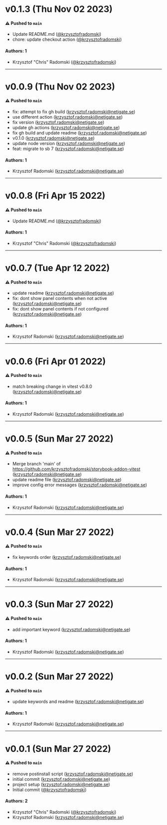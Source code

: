 # v0.1.3 (Thu Nov 02 2023)

#### ⚠️ Pushed to `main`

- Update README.md ([@krzysztofradomski](https://github.com/krzysztofradomski))
- chore: update checkout action ([@krzysztofradomski](https://github.com/krzysztofradomski))

#### Authors: 1

- Krzysztof "Chris" Radomski ([@krzysztofradomski](https://github.com/krzysztofradomski))

---

# v0.0.9 (Thu Nov 02 2023)

#### ⚠️ Pushed to `main`

- fix: attempt to fix gh build (krzysztof.radomski@netigate.se)
- use different action (krzysztof.radomski@netigate.se)
- fix version (krzysztof.radomski@netigate.se)
- update gh actions (krzysztof.radomski@netigate.se)
- fix gh build and update readme (krzysztof.radomski@netigate.se)
- v0.1.0 (krzysztof.radomski@netigate.se)
- update node version (krzysztof.radomski@netigate.se)
- feat: migrate to sb 7 (krzysztof.radomski@netigate.se)

#### Authors: 1

- Krzysztof Radomski (krzysztof.radomski@netigate.se)

---

# v0.0.8 (Fri Apr 15 2022)

#### ⚠️ Pushed to `main`

- Update README.md ([@krzysztofradomski](https://github.com/krzysztofradomski))

#### Authors: 1

- Krzysztof "Chris" Radomski ([@krzysztofradomski](https://github.com/krzysztofradomski))

---

# v0.0.7 (Tue Apr 12 2022)

#### ⚠️ Pushed to `main`

- update readme (krzysztof.radomski@netigate.se)
- fix: dont show panel contents when not active (krzysztof.radomski@netigate.se)
- fix: dont show panel contents if not configured (krzysztof.radomski@netigate.se)

#### Authors: 1

- Krzysztof Radomski (krzysztof.radomski@netigate.se)

---

# v0.0.6 (Fri Apr 01 2022)

#### ⚠️ Pushed to `main`

- match breaking change in vitest v0.8.0 (krzysztof.radomski@netigate.se)

#### Authors: 1

- Krzysztof Radomski (krzysztof.radomski@netigate.se)

---

# v0.0.5 (Sun Mar 27 2022)

#### ⚠️ Pushed to `main`

- Merge branch 'main' of https://github.com/krzysztofradomski/storybook-addon-vitest (krzysztof.radomski@netigate.se)
- update readme file (krzysztof.radomski@netigate.se)
- improve config error messages (krzysztof.radomski@netigate.se)

#### Authors: 1

- Krzysztof Radomski (krzysztof.radomski@netigate.se)

---

# v0.0.4 (Sun Mar 27 2022)

#### ⚠️ Pushed to `main`

- fix keywords order (krzysztof.radomski@netigate.se)

#### Authors: 1

- Krzysztof Radomski (krzysztof.radomski@netigate.se)

---

# v0.0.3 (Sun Mar 27 2022)

#### ⚠️ Pushed to `main`

- add important keyword (krzysztof.radomski@netigate.se)

#### Authors: 1

- Krzysztof Radomski (krzysztof.radomski@netigate.se)

---

# v0.0.2 (Sun Mar 27 2022)

#### ⚠️ Pushed to `main`

- update keywords and readme (krzysztof.radomski@netigate.se)

#### Authors: 1

- Krzysztof Radomski (krzysztof.radomski@netigate.se)

---

# v0.0.1 (Sun Mar 27 2022)

#### ⚠️ Pushed to `main`

- remove postinstall script (krzysztof.radomski@netigate.se)
- initial commit (krzysztof.radomski@netigate.se)
- project setup (krzysztof.radomski@netigate.se)
- Initial commit ([@krzysztofradomski](https://github.com/krzysztofradomski))

#### Authors: 2

- Krzysztof "Chris" Radomski ([@krzysztofradomski](https://github.com/krzysztofradomski))
- Krzysztof Radomski (krzysztof.radomski@netigate.se)
